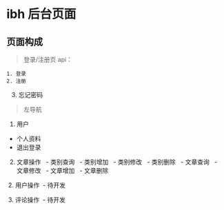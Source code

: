 # ibh 后台页面
## 页面构成

>登录/注册页
 api：
 
    1. 登录
    2. 注册
    3. 忘记密码

>左导航
  
  1. 用户
   - 个人资料
   - 退出登录
   
  2. 文章操作
   - 类别查询
   - 类别增加
   - 类别修改
   - 类别删除
   - 文章查询
   - 文章修改
   - 文章增加
   - 文章删除
   
  2. 用户操作
  - 待开发
  
  3. 评论操作
  - 待开发
